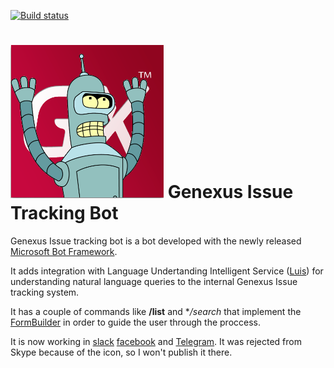 [![Build status](https://ci.appveyor.com/api/projects/status/8gfs2jgf3ec334r4?svg=true)](https://ci.appveyor.com/project/sebagomez/rochaissuesbot)

![Genexus Bender](./res/GenexusBender.png)
Genexus Issue Tracking Bot
==========================

Genexus Issue tracking bot is a bot developed with the newly released [Microsoft Bot Framework](https://dev.botframework.com/).

It adds integration with Language Undertanding Intelligent Service ([Luis](http://luis.ai)) for understanding natural language queries to the internal Genexus Issue tracking system.

It has a couple of commands like **/list** and **/search* that implement the [FormBuilder](http://docs.botframework.com/sdkreference/csharp/de/d9d/class_microsoft_1_1_bot_1_1_builder_1_1_form_flow_1_1_form_builder.html) in order to guide the user through the proccess.

It is now working in [slack](http://slack.com) [facebook](http://www.facebook.com/genexusitbot) and [Telegram](http://telegram.org). It was rejected from Skype because of the icon, so I won't publish it there.
